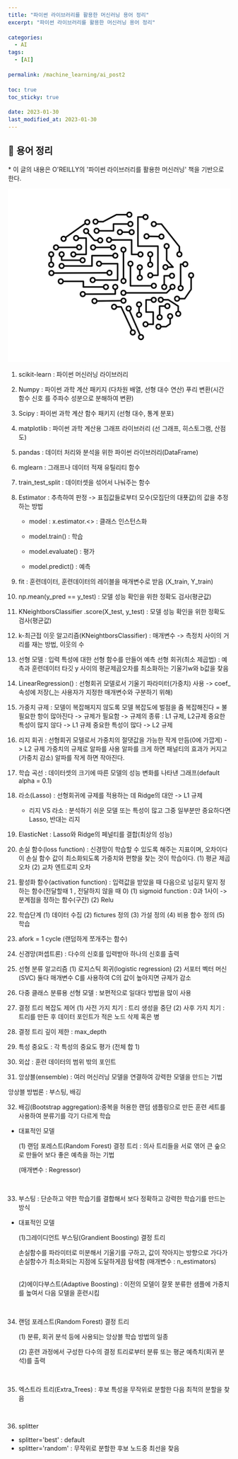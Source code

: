 ```yaml
---
title: "파이썬 라이브러리를 활용한 머신러닝 용어 정리"
excerpt: "파이썬 라이브러리를 활용한 머신러닝 용어 정리"

categories:
  - AI
tags:
  - [AI]

permalink: /machine_learning/ai_post2

toc: true
toc_sticky: true

date: 2023-01-30
last_modified_at: 2023-01-30
---
```


## 🦥 용어 정리

\* 이 글의 내용은 O'REILLY의 '파이썬 라이브러리를 활용한 머신러닝' 책을 기반으로 한다.



![1](../../assets/images/posts_img/2023-01-30-post2/1.png)

1. scikit-learn : 파이썬 머신러닝 라이브러리

2. Numpy : 파이썬 과학 계산 패키지 (다차원 배열, 선형 대수 연산)   푸리 변환(시간 함수 신호 를 주파수 성분으로 분해하여 변환)

3. Scipy : 파이썬 과학 계산 함수 패키지 (선형 대수, 통계 분포)


4. matplotlib : 파이썬 과학 계산용 그래프 라이브러리 (선 그래프, 히스토그램, 산점도)

5. pandas : 데이터 처리와 분석을 위한 파이썬 라이브러리(DataFrame)

6. mglearn : 그래프나 데이터 적재 유틸리티 함수

7. train_test_split : 데이터셋을 섞어서 나눠주는 함수

8. Estimator : 추측하여 판정 -> 표집값들로부터 모수(모집단의 대푯값)의 값을 추정하는 방법

   - model : x.estimator.<> : 클래스 인스턴스화

   - model.train() : 학습

   - model.evaluate() : 평가

   - model.predict() : 예측

9.  fit : 훈련데이터, 훈련데이터의 레이블을 매개변수로 받음 (X_train, Y_train)

10. np.mean(y_pred == y_test) : 모델 성능 확인을 위한 정확도 검사(평균값)

11. KNeightborsClassifier .score(X_test, y_test) : 모델 성능 확인을 위한 정확도 검사(평균값)

12. k-최근접 이웃 알고리즘(KNeightborsClassifier) : 매개변수 -> 측정치 사이의 거리를 재는 방법, 이웃의 수

13. 선형 모델 : 입력 특성에 대한 선형 함수를 만들어 예측
      선형 회귀(최소 제곱법) : 예측과 훈련데이터 타깃 y 사이의 평균제곱오차를 최소화하는 기울기w와 b값을 찾음


14. LinearRegression() : 선형회귀 모델로서 기울기 파라미터(가중치) 사용 -> coef_ 속성에 저장(_는 사용자가 지정한 매개변수와 구분하기 위해)


15. 가중치 규제 : 모델이 복잡해지지 않도록 모델 복잡도에 벌점을 줌
      복잡해진다 = 불필요한 항이 많아진다 -> 규제가 필요함 -> 규제의 종류 : L1 규제, L2규제
      중요한 특성이 많지 않다 -> L1 규제
      중요한 특성이 많다 -> L2 규제



16. 리지 회귀 : 선형회귀 모델로서 가중치의 절댓값을 가능한 작게 만듬(0에 가깝게) -> L2 규제
    가중치의 규제로 알파를 사용 알파를 크게 하면 패널티의 효과가 커지고(가중치 감소) 알파를 작게 하면 작아진다.


17. 학습 곡선 : 데이터셋의 크기에 따른 모델의 성능 변화를 나타낸 그래프(default alpha = 0.1)



18. 라소(Lasso) : 선형회귀에 규제를 적용하는 데 Ridge의 대안 -> L1 규제

    - 리지 VS 라소 : 분석하기 쉬운 모델 또는 특성이 많고 그중 일부분만 중요하다면 Lasso, 반대는 리지



19. ElasticNet : Lasso와 Ridge의 페널티를 결합(최상의 성능)



20. 손실 함수(loss function) : 신경망이 학습할 수 있도록 해주는 지표이며, 오차이다 이 손실 함수 값이 최소화되도록 가중치와 편향을 찾는 것이 학습이다.
      (1) 평균 제곱 오차
      (2) 교차 엔트로피 오차



21. 활성화 함수(activation function) : 입력값을 받았을 때 다음으로 넘길지 말지 정하는 함수(전달할때 1 , 전달하지 않을 때 0)
      (1) sigmoid function : 0과 1사이 -> 분계점을 정하는 함수(구간)
      (2) Relu


22. 학습단계
      (1) 데이터 수집
      (2) fictures 정의
      (3) 가설 정의
      (4) 비용 함수 정의
      (5) 학습


23. afork = 1 cycle (랜덤하게 쪼개주는 함수)



24. 신경망(퍼셉트론) : 다수의 신호를 입력받아 하나의 신호를 출력



25. 선형 분류 알고리즘
      (1) 로지스틱 회귀(logistic regression)
      (2) 서포터 벡터 머신(SVC)
      둘다 매개변수 C를 사용하여 C의 값이 높아지면 규제가 감소


26. 다중 클래스 분류용 선형 모델 : 보편적으로 일대다 방법을 많이 사용



27. 결정 트리 복잡도 제어
      (1) 사전 가지 치기 : 트리 생성을 중단
      (2) 사후 가지 치기 : 트리를 만든 후 데이터 포인트가 적은 노드 삭제 혹은 병



28. 결정 트리 깊이 제한 : max_depth



29. 특성 중요도 : 각 특성의 중요도 평가 (전체 합 1)



30. 외삽 : 훈련 데이터의 범위 밖의 포인트



31. 앙상블(ensemble) : 여러 머신러닝 모델을 연결하여 강력한 모델을 만드는 기법

  앙상블 방법론 : 부스팅, 배깅


32. 배깅(Bootstrap aggregation):중복을 허용한 랜덤 샘플링으로 만든 훈련 세트를 사용하여 분류기를 각기 다르게 학습 

- 대표적인 모델

  (1) 랜덤 포레스트(Random Forest) 결정 트리 : 의사 트리들을 서로 엮어 큰 숲으로 만들어 보다 좋은 예측을 하는 기법

  (매개변수 : Regressor)

<br>

33. 부스팅 : 단순하고 약한 학습기를 결합해서 보다 정확하고 강력한 학습기를 만드는 방식

  - 대표적인 모델

      (1)그레이디언트 부스팅(Grandient Boosting) 결정 트리

      손실함수를 파라미터로 미분해서 기울기를 구하고, 값이 작아지는 방향으로 가다가 손실함수가 최소화되는 지점에    도달하게끔 탐색함 (매개변수 : n_estimators)

      <br>
      (2)에이다부스트(Adaptive Boosting) : 이전의 모델이 잘못 분류한 샘플에 가중치를 높여서 다음 모델을 훈련시킴

<br>

34. 랜덤 포레스트(Random Forest) 결정 트리

      (1) 분류, 회귀 분석 등에 사용되는 앙상블 학습 방법의 일종

      (2) 훈련 과정에서 구성한 다수의 결정 트리로부터 분류 또는 평균 예측치(회귀 분석)를 출력

<br>

35. 엑스트라 트리(Extra_Trees) : 후보 특성을 무작위로 분할한 다음 최적의 분할을 찾음

<br>

36. splitter
- splitter='best' : default
- splitter='random' : 무작위로 분할한 후보 노드중 최선을 찾음
